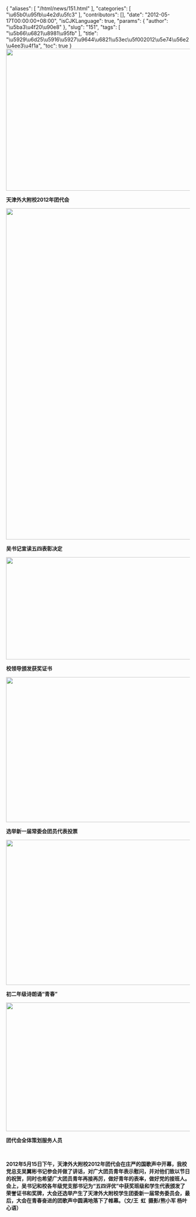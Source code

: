 {
    "aliases": [
        "/html/news/151.html"
    ],
    "categories": [
        "\u65b0\u95fb\u4e2d\u5fc3"
    ],
    "contributors": [],
    "date": "2012-05-17T00:00:00+08:00",
    "isCJKLanguage": true,
    "params": {
        "author": "\u5ba3\u4f20\u90e8"
    },
    "slug": "151",
    "tags": [
        "\u5b66\u6821\u8981\u95fb"
    ],
    "title": "\u5929\u6d25\u5916\u5927\u9644\u6821\u53ec\u5f002012\u5e74\u56e2\u4ee3\u4f1a",
    "toc": true
}
**<img
    src="https://cdn.tfls.online/mirror/full/6b17af3daab02fc7944c5630183b1cd673e2ef55.jpg"
    style="display:block;margin-left:auto;margin-right:auto;"
    decoding="async"
    fetchpriority="auto"
    loading="lazy"
    height="388"
    width="600"
/>**

**天津外大附校2012年团代会**

**<img
    src="https://cdn.tfls.online/mirror/full/6c2f5ef1c3f47dc83ec57246a3360b4117120433.jpg"
    style="display:block;margin-left:auto;margin-right:auto;"
    decoding="async"
    fetchpriority="auto"
    loading="lazy"
    height="906"
    width="600"
/>**

**吴书记宣读五四表彰决定**

**<img
    src="https://cdn.tfls.online/mirror/full/ca04af8d3fcdee49654f53215b9c4966f1ec31b0.jpg"
    style="display:block;margin-left:auto;margin-right:auto;"
    decoding="async"
    fetchpriority="auto"
    loading="lazy"
    height="280"
    width="600"
/>**

**校领导颁发获奖证书**

**<img
    src="https://cdn.tfls.online/mirror/full/d8ad7d9f7322e287905385561d4cd85dbd20b20b.jpg"
    style="display:block;margin-left:auto;margin-right:auto;"
    decoding="async"
    fetchpriority="auto"
    loading="lazy"
    height="397"
    width="600"
/>**

**选举新一届常委会团员代表投票**

**<img
    src="https://cdn.tfls.online/mirror/full/259d7908d4757026446f62b741fed1fe751873e6.jpg"
    style="display:block;margin-left:auto;margin-right:auto;"
    decoding="async"
    fetchpriority="auto"
    loading="lazy"
    height="397"
    width="600"
/>**

**初二年级诗朗诵“青春”**

**<img
    src="https://cdn.tfls.online/mirror/full/83bd6f4886e1677a49bb1c2ba35a3895c02e8a3e.jpg"
    style="display:block;margin-left:auto;margin-right:auto;"
    decoding="async"
    fetchpriority="auto"
    loading="lazy"
    height="352"
    width="600"
/>**

**团代会全体策划服务人员**

 

**2012年5月15日下午，天津外大附校2012年团代会在庄严的国歌声中开幕，我校党总支吴翼彬书记参会并做了讲话，对广大团员青年表示慰问，并对他们致以节日的祝贺，同时也希望广大团员青年再接再厉，做好青年的表率，做好党的接班人。会上，吴书记和校各年级党支部书记为“五四评优”中获奖班级和学生代表颁发了荣誉证书和奖牌，大会还选举产生了天津外大附校学生团委新一届常务委员会，最后，大会在青春奋进的团歌声中圆满地落下了帷幕。（文/王  虹  摄影/熊小军 杨叶心语）**

